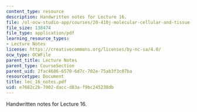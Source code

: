 ```yaml
---
content_type: resource
description: Handwritten notes for Lecture 16.
file: /ol-ocw-studio-app/courses/20-410j-molecular-cellular-and-tissue-biomechanics-be-410j-spring-2003/e7682c2b7002daccd83af9bc245238db_lec_16_notes.pdf
file_size: 138474
file_type: application/pdf
learning_resource_types:
- Lecture Notes
license: https://creativecommons.org/licenses/by-nc-sa/4.0/
ocw_type: OCWFile
parent_title: Lecture Notes
parent_type: CourseSection
parent_uid: 2fac4686-6570-6d7c-702e-75ab3f3c07ba
resourcetype: Document
title: lec_16_notes.pdf
uid: e7682c2b-7002-dacc-d83a-f9bc245238db
---
```

Handwritten notes for Lecture 16.
